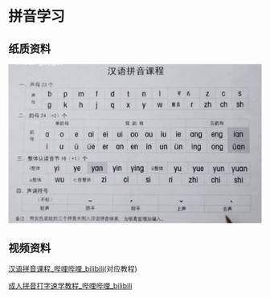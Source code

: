 # 拼音学习

## 纸质资料

![image-20250318154617376](拼音学习.assets/image-20250318154617376.png)

## 视频资料

[汉语拼音课程_哔哩哔哩_bilibili](https://www.bilibili.com/video/BV1iY411m7Nv?spm_id_from=333.788.videopod.episodes&vd_source=b02ab203ff171eb12a5a14c524c1886c)(对应教程)   

[成人拼音打字速学教程_哔哩哔哩_bilibili](https://www.bilibili.com/video/BV1Wi4y1k7ed/?spm_id_from=333.337.search-card.all.click&vd_source=b02ab203ff171eb12a5a14c524c1886c)